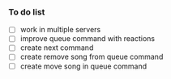### To do list

- [ ] work in multiple servers
- [ ] improve queue command with reactions
- [ ] create next command
- [ ] create remove song from queue command
- [ ] create move song in queue command